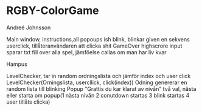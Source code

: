 # RGBY-ColorGame


Andreé Johnsson

Main window, instructions,all popoups ish
blink, blinkar given en sekvens 
userclick, tillåteranvändaren att clicka shit
GameOver highscrore input sparar txt fill over alla spel, jämföelse callas om man har liv kvar

Hampus

LevelChecker, tar in random ordningslista och jämför index och user click
LevelChecker(Orningslista, usercllick, click(index))
Odning genererar en random lista till blinking
Popup "Grattis du kar klarat av nivån" två val, nästa eller starta om
popup(1 nästa nivån
      2 conutdown startas
      3 blink startas
      4 user tillåts clicka)
      





